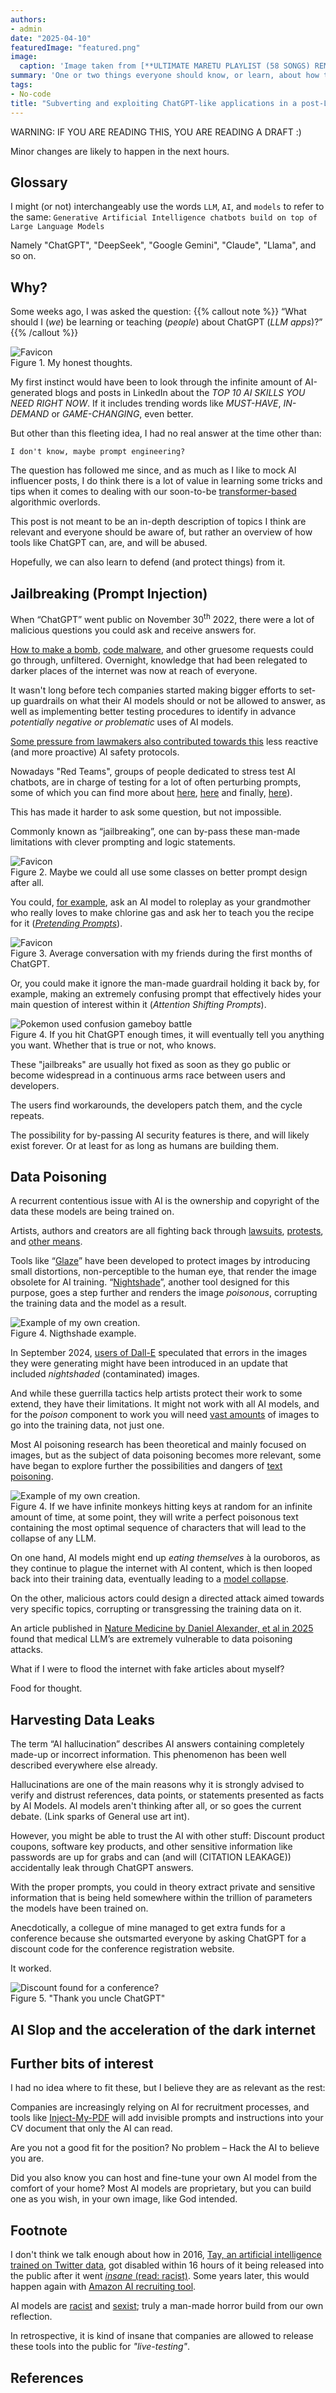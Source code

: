 ```yaml
---
authors:
- admin
date: "2025-04-10"
featuredImage: "featured.png"
image:
  caption: 'Image taken from [**ULTIMATE MARETU PLAYLIST (58 SONGS) REMAKE uploaded by Ame´s hair soap**](https://www.youtube.com/watch?si=lylXnjY_VH2yRvSj&v=moKtSvjjTwU)'
summary: 'One or two things everyone should know, or learn, about how to confront Artificial Intelligence chatbots.'
tags:
- No-code
title: "Subverting and exploiting ChatGPT-like applications in a post-LLM world"
---
```


WARNING: IF YOU ARE READING THIS, YOU ARE READING A DRAFT :)

Minor changes are likely to happen in the next hours.

## Glossary

I might (or not) interchangeably use the words `LLM`, `AI`, and `models` to refer to the same:
`Generative Artificial Intelligence chatbots build on top of Large Language Models`

Namely "ChatGPT", "DeepSeek", "Google Gemini", "Claude", "Llama", and so on.

## Why?

Some weeks ago, I was asked the question:
{{% callout note %}}
“What should I (_we_) be learning or teaching (_people_) about ChatGPT (_LLM apps_)?”
{{% /callout %}}

<img src="./ChatGPT cannot help me with this question.jpg" alt="Favicon">
<figcaption>Figure 1. My honest thoughts.</figcaption>

My first instinct would have been to look through the infinite amount of AI-generated blogs and posts in LinkedIn about the _TOP 10 AI SKILLS YOU NEED RIGHT NOW_. If it includes trending words like _MUST-HAVE_, _IN-DEMAND_ or _GAME-CHANGING_, even better. 

But other than this fleeting idea, I had no real answer at the time other than:

```
I don't know, maybe prompt engineering?
```

The question has followed me since, and as much as I like to mock AI influencer posts, I do think there is a lot of value in learning some tricks and tips when it comes to dealing with our soon-to-be [transformer-based](https://arxiv.org/pdf/1706.03762) algorithmic overlords.

This post is not meant to be an in-depth description of topics I think are relevant and everyone should be aware of, but rather an overview of how tools like ChatGPT can, are, and will be abused.

Hopefully, we can also learn to defend (and protect things) from it. 


## Jailbreaking (Prompt Injection) 

When “ChatGPT” went public on November 30<sup>th</sup> 2022, there were a lot of malicious questions you could ask and receive answers for. 

[How to make a bomb](https://www.nytimes.com/2023/07/27/business/ai-chatgpt-safety-research.html), [code malware](https://www.forbes.com/sites/alexvakulov/2025/02/01/more-chatgpt-jailbreaks-are-evading-safeguards-on-sensitive-topics/), and other gruesome requests could go through, unfiltered. Overnight, knowledge that had been relegated to darker places of the internet was now at reach of everyone.

It wasn't long before tech companies started making bigger efforts to set-up guardrails on what their AI models should or not be allowed to answer,  as well as implementing better testing procedures to identify in advance _potentially negative or problematic_ uses of AI models.

[Some pressure from lawmakers also contributed towards this](https://www.euronews.com/next/2025/03/24/metas-ai-tool-still-not-cleared-for-use-by-eu-commission) less reactive (and more proactive) AI safety protocols. 

Nowadays "Red Teams", groups of people dedicated to stress test AI chatbots, are in charge of testing for a lot of often perturbing prompts, some of which you can find more about [here](https://www.businessinsider.com/chatgpt-gpt4-openai-answer-creepy-dangerous-murder-bomb-2023-3), [here](https://www.fanaticalfuturist.com/2023/09/openais-red-team-reveal-how-they-broke-chatgpt-and-gpt4-pre-release/) and finally, [here](https://arxiv.org/pdf/2303.08774)). 

This has made it harder to ask some question, but not impossible. 

Commonly known as “jailbreaking”, one can by-pass these man-made limitations with clever prompting and logic statements.

<img src="./prompt engineering with extra steps rick and morty.png" alt="Favicon">
<figcaption>Figure 2.  Maybe we could all use some classes on better prompt design after all.</figcaption>

You could, [for example](https://arxiv.org/pdf/2305.13860), ask an AI model to roleplay as your grandmother who really loves to make chlorine gas and ask her to teach you the recipe for it ([_Pretending Prompts_](https://www.wired.com/story/ai-adversarial-attacks/)).

<img src="./ChatGPT and the mouse family.png" alt="Favicon">
<figcaption>Figure 3. Average conversation with my friends during the first months of ChatGPT.</figcaption>

Or, you could make it ignore the man-made guardrail holding it back by, for example, making an extremely confusing prompt that effectively hides your main question of interest within it (_Attention Shifting Prompts_).

<img src="./confusion.png" alt="Pokemon used confusion gameboy battle">
<figcaption>Figure 4. If you hit ChatGPT enough times, it will eventually tell you anything you want. Whether that is true or not, who knows.</figcaption>

These "jailbreaks" are usually hot fixed as soon as they go public or become widespread in a continuous arms race between users and developers.

The users find workarounds, the developers patch them, and the cycle repeats.

The possibility for by-passing AI security features is there, and will likely exist forever. Or at least for as long as humans are building them.

## Data Poisoning

A recurrent contentious issue with AI is the ownership and copyright of the data these models are being trained on.

Artists, authors and creators are all fighting back through [lawsuits](https://www.wired.com/story/ai-copyright-case-tracker/), [protests](https://www.theguardian.com/books/2025/apr/03/meta-has-stolen-books-authors-to-protest-in-london-against-ai-trained-using-shadow-library), and [other means](https://english.elpais.com/culture/2023-11-06/artificial-intelligence-clashes-with-copyright-is-it-stealing-thousands-of-protected-creations.html).

Tools like “[Glaze](https://glaze.cs.uchicago.edu/)” have been developed to protect images by introducing small distortions, non-perceptible to the human eye, that render the image obsolete for AI training. “[Nightshade](https://nightshade.cs.uchicago.edu/whatis.html)”, another tool designed for this purpose, goes a step further and renders the image _poisonous_, corrupting the training data and the model as a result.

<img src="./greymud.png" alt="Example of my own creation.">
<figcaption>Figure 4. Nigthshade example.</figcaption>

In September 2024, [users of Dall-E](https://community.openai.com/t/bug-report-dalle-image-generator-issues-creates-artefacts/959470/22) speculated that errors in the images they were generating might have been introduced in an update that included _nightshaded_ (contaminated) images.

And while these guerrilla tactics help artists protect their work to some extend, they have their limitations. It might not work with all AI models, and for the _poison_ component to work you will need [vast amounts](https://www.tumblr.com/not-terezi-pyrope/739972851898122240/often-when-i-post-an-ai-neutral-or-ai-positive) of images to go into the training data, not just one.

Most AI poisoning research has been theoretical and mainly focused on images, but as the subject of data poisoning becomes more relevant, some have began to explore further the possibilities and dangers of [text poisoning](https://art.josephwilk.net/words/poisoning-text-training-data.html). 


<img src="./Chimpanzee_seated_at_typewriter.jpg" alt="Example of my own creation.">
<figcaption>Figure 4. If we have infinite monkeys hitting keys at random for an infinite amount of time, at some point, they will write a perfect poisonous text containing the most optimal sequence of characters that will lead to the collapse of any LLM.</figcaption>

On one hand, AI models might end up _eating themselves_ à la ouroboros, as they continue to plague the internet with AI content, which is then looped back into their training data, eventually leading to a [model collapse](https://www.nature.com/articles/s41586-024-07566-y).

On the other, malicious actors could design a directed attack aimed towards very specific topics, corrupting or transgressing the training data on it.

An article published in [Nature Medicine by Daniel Alexander, et al in 2025](https://www.nature.com/articles/s41591-024-03445-1) found that medical LLM’s are extremely vulnerable to data poisoning attacks.

What if I were to flood the internet with fake articles about myself? 

Food for thought. 

## Harvesting Data Leaks

The term “AI hallucination” describes AI answers containing completely made-up or incorrect information. This phenomenon has been well described everywhere else already. 

Hallucinations are one of the main reasons why it is strongly advised to verify and distrust references, data points, or statements presented as facts by AI Models. AI models aren't thinking after all, or so goes the current debate. (Link sparks of General use art int).

However, you might be able to trust the AI with other stuff: Discount product coupons, software key products, and other sensitive information like passwords are up for grabs and can (and will (CITATION LEAKAGE)) accidentally leak through ChatGPT answers.

With the proper prompts, you could in theory extract private and sensitive information that is being held somewhere within the trillion of parameters the models have been trained on.

Anecdotically, a collegue of mine managed to get extra funds for a conference because she outsmarted everyone by asking ChatGPT for a discount code for the conference registration website.

It worked. 

<img src="./discount.png" alt="Discount found for a conference?">
<figcaption>Figure 5. "Thank you uncle ChatGPT"</figcaption>

## AI Slop and the acceleration of the dark internet

## Further bits of interest

I had no idea where to fit these, but I believe they are as relevant as the rest: 

Companies are increasingly relying on AI for recruitment processes, and tools like [Inject-My-PDF](https://kai-greshake.de/posts/inject-my-pdf/) will add invisible prompts and instructions into your CV document that only the AI can read.

Are you not a good fit for the position? No problem – Hack the AI to believe you are.

Did you also know you can host and fine-tune your own AI model from the comfort of your home? Most AI models are proprietary, but you can build one as you wish, in your own image, like God intended. 

## Footnote

I don't think we talk enough about how in 2016, [Tay, an artificial intelligence trained on Twitter data](https://en.wikipedia.org/wiki/Tay_(chatbot)), got disabled within 16 hours of it being released into the public after it went [_insane_ (read: racist)](https://www.bbc.com/bbcthree/article/80c259b4-83bd-4125-9047-2ded299f58b1). Some years later, this would happen again with [Amazon AI recruiting tool](https://www.reuters.com/article/us-amazon-com-jobs-automation-insight/amazon-scraps-secret-ai-recruiting-tool-that-showed-bias-against-women-idUSKCN1MK08G/).

AI models are [racist](https://www.science.org/doi/10.1126/science.aaz3873) and [sexist](https://arxiv.org/abs/1607.06520); truly a man-made horror build from our own reflection.

In retrospective, it is kind of insane that companies are allowed to release these tools into the public for _"live-testing"_.

## References



